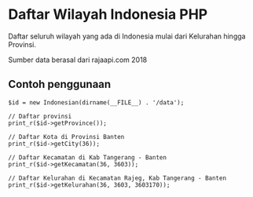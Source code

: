 # Daftar Wilayah Indonesia PHP

Daftar seluruh wilayah yang ada di Indonesia mulai dari Kelurahan hingga Provinsi.

Sumber data berasal dari rajaapi.com 2018

## Contoh penggunaan

```code
$id = new Indonesian(dirname(__FILE__) . '/data');

// Daftar provinsi
print_r($id->getProvince());

// Daftar Kota di Provinsi Banten
print_r($id->getCity(36));

// Daftar Kecamatan di Kab Tangerang - Banten
print_r($id->getKecamatan(36, 3603));

// Daftar Kelurahan di Kecamatan Rajeg, Kab Tangerang - Banten
print_r($id->getKelurahan(36, 3603, 3603170));
```
